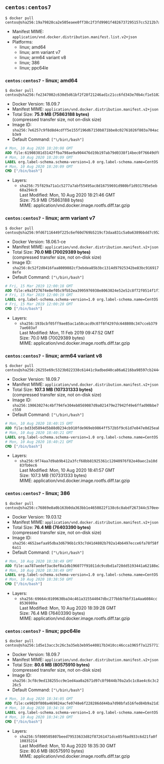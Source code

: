 ## `centos:centos7`

```console
$ docker pull centos@sha256:19a79828ca2e505eaee0ff38c2f3fd9901f4826737295157cc5212b7a372cd2b
```

-	Manifest MIME: `application/vnd.docker.distribution.manifest.list.v2+json`
-	Platforms:
	-	linux; amd64
	-	linux; arm variant v7
	-	linux; arm64 variant v8
	-	linux; 386
	-	linux; ppc64le

### `centos:centos7` - linux; amd64

```console
$ docker pull centos@sha256:fe2347002c630d5d61bf2f28f21246ad1c21cc6fd343e70b4cf1e5102f8711a9
```

-	Docker Version: 18.09.7
-	Manifest MIME: `application/vnd.docker.distribution.manifest.v2+json`
-	Total Size: **75.9 MB (75863188 bytes)**  
	(compressed transfer size, not on-disk size)
-	Image ID: `sha256:7e6257c9f8d8d4cdff5e155f196d67150b871bbe8c02761026f803a704acb3e9`
-	Default Command: `["\/bin\/bash"]`

```dockerfile
# Mon, 10 Aug 2020 18:20:08 GMT
ADD file:61908381d3142ffba798ae9a904476d19b197ab79d0338f14bec0f76649df8d4 in / 
# Mon, 10 Aug 2020 18:20:09 GMT
LABEL org.label-schema.schema-version=1.0 org.label-schema.name=CentOS Base Image org.label-schema.vendor=CentOS org.label-schema.license=GPLv2 org.label-schema.build-date=20200809 org.opencontainers.image.title=CentOS Base Image org.opencontainers.image.vendor=CentOS org.opencontainers.image.licenses=GPL-2.0-only org.opencontainers.image.created=2020-08-09 00:00:00+01:00
# Mon, 10 Aug 2020 18:20:09 GMT
CMD ["/bin/bash"]
```

-	Layers:
	-	`sha256:75f829a71a1c5277a7abf55495ac8d16759691d980bf1d931795e5eb68a294c0`  
		Last Modified: Mon, 10 Aug 2020 18:21:46 GMT  
		Size: 75.9 MB (75863188 bytes)  
		MIME: application/vnd.docker.image.rootfs.diff.tar.gzip

### `centos:centos7` - linux; arm variant v7

```console
$ docker pull centos@sha256:9fd67116449f225c6ef60d769b5219cf3daa831c5a0a6389bbdd7c952b7b352d
```

-	Docker Version: 18.06.1-ce
-	Manifest MIME: `application/vnd.docker.distribution.manifest.v2+json`
-	Total Size: **70.0 MB (70029389 bytes)**  
	(compressed transfer size, not on-disk size)
-	Image ID: `sha256:8c52f2d0416faa8009082cf3ebdea85b3bc1314d97925342be83bc9169178efe`
-	Default Command: `["\/bin\/bash"]`

```dockerfile
# Fri, 15 Mar 2019 12:00:18 GMT
ADD file:e9a3f27674e8ef05c9fb52ea3995976938e8063024e52e52c8f72f0514f1f10c in / 
# Fri, 15 Mar 2019 12:00:19 GMT
LABEL org.label-schema.schema-version=1.0 org.label-schema.name=CentOS Base Image org.label-schema.vendor=CentOS org.label-schema.license=GPLv2 org.label-schema.build-date=20181205
# Fri, 15 Mar 2019 12:00:20 GMT
CMD ["/bin/bash"]
```

-	Layers:
	-	`sha256:193bcbf05ff9ae85ac1a58cacd9c07f8f4297dc648808c347cceb3797ae603af`  
		Last Modified: Mon, 11 Feb 2019 09:47:52 GMT  
		Size: 70.0 MB (70029389 bytes)  
		MIME: application/vnd.docker.image.rootfs.diff.tar.gzip

### `centos:centos7` - linux; arm64 variant v8

```console
$ docker pull centos@sha256:26255e69c5323b022338c61441c9adbed40ca86a6216ba98597cb24449841bc0
```

-	Docker Version: 18.09.7
-	Manifest MIME: `application/vnd.docker.distribution.manifest.v2+json`
-	Total Size: **107.3 MB (107331333 bytes)**  
	(compressed transfer size, not on-disk size)
-	Image ID: `sha256:190630274c4bf794fe304eb0569087d9a021479e27942f49e6ffad90bbe7c550`
-	Default Command: `["\/bin\/bash"]`

```dockerfile
# Mon, 10 Aug 2020 18:40:15 GMT
ADD file:bd33d5894d5b88d0234cb910fde969eb9864ff572b5f9c61d7e847e0d25eab07 in / 
# Mon, 10 Aug 2020 18:40:21 GMT
LABEL org.label-schema.schema-version=1.0 org.label-schema.name=CentOS Base Image org.label-schema.vendor=CentOS org.label-schema.license=GPLv2 org.label-schema.build-date=20200809 org.opencontainers.image.title=CentOS Base Image org.opencontainers.image.vendor=CentOS org.opencontainers.image.licenses=GPL-2.0-only org.opencontainers.image.created=2020-08-09 00:00:00+01:00
# Mon, 10 Aug 2020 18:40:21 GMT
CMD ["/bin/bash"]
```

-	Layers:
	-	`sha256:9f74aa7d9ab9b412a3fcf68bb81925361c12040976f82e40aec2a10d83fb0ec6`  
		Last Modified: Mon, 10 Aug 2020 18:41:57 GMT  
		Size: 107.3 MB (107331333 bytes)  
		MIME: application/vnd.docker.image.rootfs.diff.tar.gzip

### `centos:centos7` - linux; 386

```console
$ docker pull centos@sha256:c76869e8a0b163b0da363bb1e4650822f138c6c8abdf267344c570ee47044129
```

-	Docker Version: 19.03.12
-	Manifest MIME: `application/vnd.docker.distribution.manifest.v2+json`
-	Total Size: **76.4 MB (76403390 bytes)**  
	(compressed transfer size, not on-disk size)
-	Image ID: `sha256:4652aefaa95dba3d6796b1c93c7d41d4802b792a14b6497ecce6fa78f58f6a11`
-	Default Command: `["\/bin\/bash"]`

```dockerfile
# Mon, 10 Aug 2020 18:38:49 GMT
ADD file:aa787aedef3ac8ef8a1db196077f91011dc9cdbd1a728dd5193441a62188e2e6 in / 
# Mon, 10 Aug 2020 18:38:49 GMT
LABEL org.label-schema.schema-version=1.0 org.label-schema.name=CentOS Base Image org.label-schema.vendor=CentOS org.label-schema.license=GPLv2 org.label-schema.build-date=20200809 org.opencontainers.image.title=CentOS Base Image org.opencontainers.image.vendor=CentOS org.opencontainers.image.licenses=GPL-2.0-only org.opencontainers.image.created=2020-08-09 00:00:00+01:00
# Mon, 10 Aug 2020 18:38:50 GMT
CMD ["/bin/bash"]
```

-	Layers:
	-	`sha256:69664c0109630ba34c461a315544047dbc277bbb7bbf31a4aa6084cc8536989a`  
		Last Modified: Mon, 10 Aug 2020 18:39:28 GMT  
		Size: 76.4 MB (76403390 bytes)  
		MIME: application/vnd.docker.image.rootfs.diff.tar.gzip

### `centos:centos7` - linux; ppc64le

```console
$ docker pull centos@sha256:1d5e13acc3c26c3a35eb3eb95e40817b3410cc46cca1965f7a1257711b679ecf
```

-	Docker Version: 18.09.7
-	Manifest MIME: `application/vnd.docker.distribution.manifest.v2+json`
-	Total Size: **80.6 MB (80575910 bytes)**  
	(compressed transfer size, not on-disk size)
-	Image ID: `sha256:3cf8c9ed138255cc9e1ed4aa0a2671d97c8f9844b70a2a5c1c8ae4c6c3c226c5`
-	Default Command: `["\/bin\/bash"]`

```dockerfile
# Mon, 10 Aug 2020 18:34:05 GMT
ADD file:ce9020f808a469824acfe0748e6f228286dd44ba7d98bfa516fed84b9a21d30a in / 
# Mon, 10 Aug 2020 18:34:16 GMT
LABEL org.label-schema.schema-version=1.0 org.label-schema.name=CentOS Base Image org.label-schema.vendor=CentOS org.label-schema.license=GPLv2 org.label-schema.build-date=20200809 org.opencontainers.image.title=CentOS Base Image org.opencontainers.image.vendor=CentOS org.opencontainers.image.licenses=GPL-2.0-only org.opencontainers.image.created=2020-08-09 00:00:00+01:00
# Mon, 10 Aug 2020 18:34:20 GMT
CMD ["/bin/bash"]
```

-	Layers:
	-	`sha256:5f800505807beed79533633d82f87261471dce85f6ad933c6d21fa0f10835214`  
		Last Modified: Mon, 10 Aug 2020 18:35:30 GMT  
		Size: 80.6 MB (80575910 bytes)  
		MIME: application/vnd.docker.image.rootfs.diff.tar.gzip
